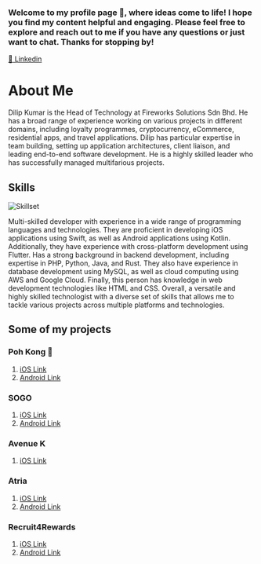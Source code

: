 ### Welcome to my profile page 🔭, where ideas come to life! I hope you find my content helpful and engaging. Please feel free to explore and reach out to me if you have any questions or just want to chat. Thanks for stopping by!

[:link: Linkedin](https://my.linkedin.com/in/dilipkumar4813)

<!--
**dilipkumar4813/dilipkumar4813** is a ✨ _special_ ✨ repository because its `README.md` (this file) appears on your GitHub profile.

Here are some ideas to get you started:

- 🔭 I’m currently working on ...
- 🌱 I’m currently learning ...
- 👯 I’m looking to collaborate on ...
- 🤔 I’m looking for help with ...
- 💬 Ask me about ...
- 📫 How to reach me: ...
- 😄 Pronouns: ...
- ⚡ Fun fact: ...
-->

# About Me

Dilip Kumar is the Head of Technology at Fireworks Solutions Sdn Bhd. He has a broad range of experience working on various projects in different domains, including loyalty programmes, cryptocurrency, eCommerce, residential apps, and travel applications. Dilip has particular expertise in team building, setting up application architectures, client liaison, and leading end-to-end software development. He is a highly skilled leader who has successfully managed multifarious projects.

## Skills

<!-- ![Skillset](assets/skills-banner.png) -->
![Skillset](https://img.freepik.com/premium-vector/coding-system-banner_87720-2994.jpg?w=2000)

Multi-skilled developer with experience in a wide range of programming languages and technologies. They are proficient in developing iOS applications using Swift, as well as Android applications using Kotlin. Additionally, they have experience with cross-platform development using Flutter. Has a strong background in backend development, including expertise in PHP, Python, Java, and Rust. They also have experience in database development using MySQL, as well as cloud computing using AWS and Google Cloud. Finally, this person has knowledge in web development technologies like HTML and CSS. Overall, a versatile and highly skilled technologist with a diverse set of skills that allows me to tackle various projects across multiple platforms and technologies.

## Some of my projects

### Poh Kong :iphone:
1. [iOS Link](https://apps.apple.com/sg/app/poh-kong-jeweland/id1490755060)
1. [Android Link](https://play.google.com/store/apps/details?id=my.fireworks.pohkong&hl=en&gl=US)

### SOGO
1. [iOS Link](https://apps.apple.com/my/app/mysogo/id1213284062)
2. [Android Link](https://play.google.com/store/apps/details?id=com.incredibleqr.mysogo&hl=en&gl=US)

### Avenue K
1. [iOS Link](https://apps.apple.com/ng/app/avenue-k/id1502547158)


### Atria
1. [iOS Link](https://apps.apple.com/my/app/atria/id1437137050)
1. [Android Link](https://play.google.com/store/apps/details?id=my.fireworks.atria&hl=en&gl=US)

### Recruit4Rewards
1. [iOS Link](https://apps.apple.com/us/app/recruit4rewards/id1574454836)
1. [Android Link](https://play.google.com/store/apps/details?id=com.fireworks.jump_retail)
